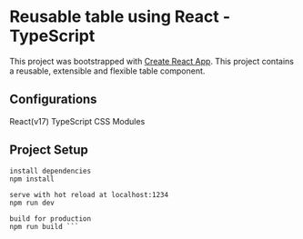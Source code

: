 # Reusable table using React - TypeScript

This project was bootstrapped with [Create React App](https://github.com/facebook/create-react-app).
This project contains a reusable, extensible and flexible table component.

## Configurations
React(v17)
TypeScript
CSS Modules

## Project Setup
```
install dependencies
npm install

serve with hot reload at localhost:1234
npm run dev

build for production
npm run build ```

